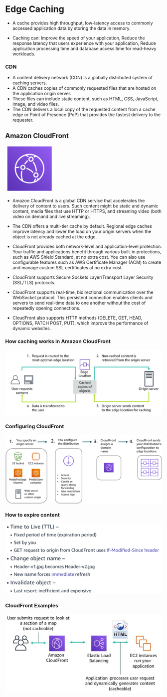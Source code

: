 # Edge Caching

- A cache provides high throughput, low-latency access to commonly accessed application data by storing the data in memory.

- Caching can: Improve the speed of your application, Reduce the response latency that users experience with your application, Reduce application processing time and database access time for read-heavy workloads.

### CDN

- A content delivery network (CDN) is a globally distributed system of caching servers.
- A CDN caches copies of commonly requested files that are hosted on the application origin server.
- These files can include static content, such as HTML, CSS, JavaScript, image, and video files.
- The CDN delivers a local copy of the requested content from a cache edge or Point of Presence (PoP) that provides the fastest delivery to the requester.

## Amazon CloudFront

![Amazon CloudFront](./images/amazon-cloudfront.png)

- Amazon CloudFront is a global CDN service that accelerates the delivery of content to users. Such content might be static and dynamic content, media files that use HTTP or HTTPS, and streaming video (both video on demand and live streaming).

- The CDN offers a multi-tier cache by default. Regional edge caches improve latency and lower the load on your origin servers when the object is not already cached at the edge.

- CloudFront provides both network-level and application-level protection. Your traffic and applications benefit through various built-in protections, such as AWS Shield Standard, at no extra cost. You can also use configurable features such as AWS Certificate Manager (ACM) to create and manage custom SSL certificates at no extra cost.

- CloudFront supports Secure Sockets Layer/Transport Layer Security (SSL/TLS) protocols.

- CloudFront supports real-time, bidirectional communication over the WebSocket protocol. This persistent connection enables clients and servers to send real-time data to one another without the cost of repeatedly opening connections.

- CloudFront also supports HTTP methods (DELETE, GET, HEAD, OPTIONS, PATCH POST, PUT), which improve the performance of dynamic websites.

### How caching works in Amazon CloudFront

![CloudFront Working](./images/cloudfront-working.png)

### Configuring CloudFront

![CloudFront Configuration](./images/cloudfront-configuration.png)

### How to expire content

![Content Expiring](./images/cloudfront-expiring-content.png)

### CloudFront Examples

![Example](./images/cloudfront-example.png)